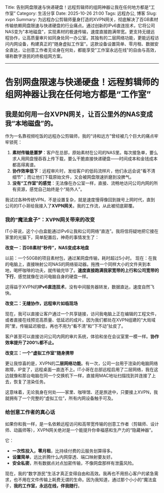 Title: 告别网盘限速与快递硬盘！远程剪辑师的组网神器让我在任何地方都是“工作室”
Category: 生活分享
Date: 2025-10-26 21:00
Tags: 远程办公, 博客
Slug: xvpn
Summary: 为远程办公剪辑师量身打造的XVPN网关，彻底解决了百GB素材传输依赖网盘限速与快递硬盘的行业痛点。通过创新的IPv6直连技术，它将公司NAS变为"本地磁盘"，实现素材的极速传输，速度直接跑满带宽。更支持无缝远程协作，让高质量审片如同身处同一办公室。其独有的二层网络功能，更能远程访问内网设备，构建真正的"随身虚拟工作室"。这款设备设置简单、零月租、数据安全直达，让创意工作者无论身在何处，都能享受"工作室永远在线"的自由与高效，堪称数字游民的终极组网方案。

---

# 告别网盘限速与快递硬盘！远程剪辑师的组网神器让我在任何地方都是“工作室”

## **我是如何用一台XVPN网关，让百公里外的NAS变成我“本地磁盘”的。**

作为一名靠视频吃饭的远程办公剪辑师，我的“诗和远方”曾经被几个巨大的痛点牢牢锁死：

1. **素材传输是噩梦**：客户在总部，原始素材在公司的NAS里。每次接急单，要么求人用网盘慢吞吞上传下载，要么干脆直接快递硬盘——时间成本和金钱成本都高得离谱。
2. **协作效率低下**：远程审片时，发给客户的低码流样片，他们永远会说“看不清细节”；而让他们下载原始文件，又会被网盘限速折磨到没脾气。
3. **没有“工作室”的感觉**：无法像在办公室一样，直接、流畅地访问公司内网的所有资源，感觉自己始终是个“局外人”。

我试过各种传统VPN，不是设置复杂，就是速度慢得像回到拨号上网时代，直到公司的IT小哥给我接入了**XVPN网关**。我的工作流，从此被彻底颠覆。

### **我的“魔法盒子”：XVPN网关带来的改变**

IT小哥说，这个小白盒能通过IPv6让我和公司网络“直连”。我将信将疑地把它接在家里的光猫下，简单配置后，神奇的事情发生了：

**改变一：百GB素材“秒传”，NAS变成本地盘**

以前：一个50GB的项目素材包，通过某网盘传输，耗时超过5小时。
现在：在我的电脑上，直接映射公司NAS的网络驱动器。拖拽一个同样大小的文件夹到本地，喝杯咖啡的功夫，就传输完毕了。**速度直接跑满我家宽带的上行和公司宽带的下行**，感觉就像在访问电脑自身的硬盘一样。

这得益于XVPN的**IPv6直连技术**，没有中间服务器转发，数据直达，速度自然飞快。

**改变二：无缝协作，远程审片如临现场**

现在，我可以直接让客户通过一个共享链接，访问我电脑上正在编辑的工程文件，或者直接在线预览高质量、低延迟的成片。因为我们都处在XVPN组建的“大局域网”里，传输延迟极低，再也不用为“看不清”和“下不动”扯皮了。

客户甚至可以直接访问公司内网的审片系统，体验和坐在会议室里一模一样。**协作效率提升了200%都不止。**

**改变三：一个“虚拟工作室”随身携带**

更让我惊喜的是，XVPN的**二层网络功能**。有一次，公司一台用于渲染的电脑网络故障，IP变了，远程桌面一直连不上。IT小哥在总部远程启用了二层网络，我在这边就像和那台电脑在同一个交换机下一样，直接用MAC地址扫描找到并连接了上去，恢复了渲染任务。

这意味着，无论我身在何处——家里、咖啡馆、还是旅途中，只要接上XVPN，我就拥有了一个完整的“虚拟工位”，所有内网设备触手可及。

### **给创意工作者的真心话**

如果你和我一样，是一名依赖远程访问和高带宽传输的创意工作者（剪辑师、设计师、动画师等），XVPN网关绝对是一个能提升你幸福感和生产力的“隐藏神器”。

它：

* **一次性投入，零月租**，比持续付费的云服务划算得多。
* **设置简单**，远比折腾什么内网穿透、端口映射要友好。
* **安全私密**，所有数据点对点加密传输，不像网盘那样有泄露风险。

现在，我的“数字游民”生活才真正变得自由和高效。我再也不用担心客户的紧急需求，也不用在文件传输上耗费无谓的生命。因为我知道，通过那个小小的“魔法盒子，**我的工作室，永远在线，伴我随行**。
